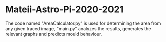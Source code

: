 # Mateii-Astro-Pi-2020-2021
The code named "AreaCalculator.py" is used for determining the area from any given traced image, "main.py" analyzes the results, generates the relevant graphs and predicts mould behaviour. 
